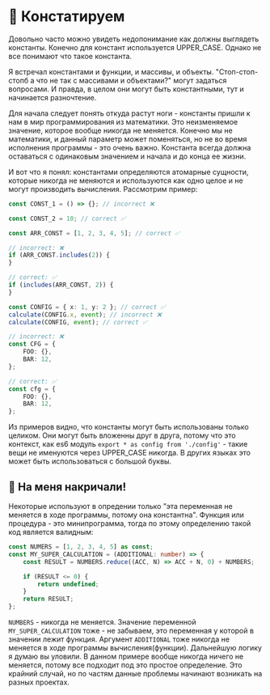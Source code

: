 # 🗿 Констатируем

Довольно часто можно увидеть недопонимание как должны выглядеть константы. Конечно для констант используется UPPER_CASE. Однако не все понимают что такое константа.

Я встречал константами и функции, и массивы, и объекты. "Стоп-стоп-стопб а что не так с массивами и объектами?" могут задаться вопросами. И правда, в целом они могут быть константными, тут и начинается разночтение.

Для начала следует понять откуда растут ноги - константы пришли к нам в мир программирования из математики. Это неизменяемое значение, которое вообще никогда не меняется. Конечно мы не математики, и данный параметр может поменяться, но не во время исполнения программы - это очень важно. Константа всегда должна оставаться с одинаковым значением и начала и до конца ее жизни.

И вот что я понял: константами определяются атомарные сущности, которые никогда не меняются и используются как одно целое и не могут производить вычисления. Рассмотрим пример:

```ts
const CONST_1 = () => {}; // incorrect ❌

const CONST_2 = 10; // correct ✅

const ARR_CONST = [1, 2, 3, 4, 5]; // correct ✅

// incorrect: ❌
if (ARR_CONST.includes(2)) {
}

// correct: ✅
if (includes(ARR_CONST, 2)) {
}

const CONFIG = { x: 1, y: 2 }; // correct ✅
calculate(CONFIG.x, event); // incorrect ❌
calculate(CONFIG, event); // correct ✅

// incorrect: ❌
const CFG = {
    FOO: {},
    BAR: 12,
};

// correct: ✅
const cfg = {
    FOO: {},
    BAR: 12,
};
```

Из примеров видно, что константы могут быть использованы только целиком. Они могут быть вложенны друг в друга, потому что это контекст, как es6 модуль `export * as config from './config'` - такие вещи не именуются через UPPER_CASE никогда. В других языках это может быть использоваться с большой буквы.

## 🫨 На меня накричали!

Некоторые используют в опредении только "эта переменная не меняется в ходе программы, потому она константна". Функция или процедура - это минипрограмма, тогда по этому определению такой код является валидным:

```ts
const NUMERS = [1, 2, 3, 4, 5] as const;
const MY_SUPER_CALCULATION = (ADDITIONAL: number) => {
    const RESULT = NUMBERS.reduce((ACC, N) => ACC + N, 0) + NUMBERS;

    if (RESULT <= 0) {
        return undefined;
    }
    return RESULT;
};
```

`NUMBERS` - никогда не меняется. Значение переменной `MY_SUPER_CALCULATION` тоже - не забываем, это переменная у которой в значении лежит функция. Аргумент `ADDITIONAL` тоже никогда не меняется в ходе программы вычисления(функции). Дальнейшую логику я думаю вы уловили. В данном примере вообще никогда ничего не меняется, потому все подходит под это простое определение. Это крайний случай, но по частям данные проблемы начинают возникать на разных проектах.
